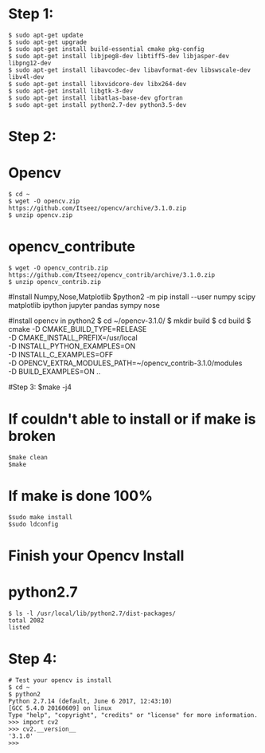 # Step 1:
    $ sudo apt-get update
    $ sudo apt-get upgrade
    $ sudo apt-get install build-essential cmake pkg-config
    $ sudo apt-get install libjpeg8-dev libtiff5-dev libjasper-dev libpng12-dev
    $ sudo apt-get install libavcodec-dev libavformat-dev libswscale-dev libv4l-dev
    $ sudo apt-get install libxvidcore-dev libx264-dev
    $ sudo apt-get install libgtk-3-dev
    $ sudo apt-get install libatlas-base-dev gfortran
    $ sudo apt-get install python2.7-dev python3.5-dev

# Step 2:
# Opencv 
    $ cd ~
    $ wget -O opencv.zip https://github.com/Itseez/opencv/archive/3.1.0.zip
    $ unzip opencv.zip

# opencv_contribute
    $ wget -O opencv_contrib.zip https://github.com/Itseez/opencv_contrib/archive/3.1.0.zip
    $ unzip opencv_contrib.zip

#Install Numpy,Nose,Matplotlib
    $python2 -m pip install --user numpy scipy matplotlib ipython jupyter pandas sympy nose

#Install opencv in python2
    $ cd ~/opencv-3.1.0/
    $ mkdir build
    $ cd build
    $ cmake -D CMAKE_BUILD_TYPE=RELEASE \
        -D CMAKE_INSTALL_PREFIX=/usr/local \
        -D INSTALL_PYTHON_EXAMPLES=ON \
        -D INSTALL_C_EXAMPLES=OFF \
        -D OPENCV_EXTRA_MODULES_PATH=~/opencv_contrib-3.1.0/modules \
        -D BUILD_EXAMPLES=ON ..


#Step 3:
    $make -j4

# If couldn't able to install or if make is broken
    $make clean
    $make

# If make is done 100%
    $sudo make install
    $sudo ldconfig

# Finish your Opencv Install
# python2.7
    $ ls -l /usr/local/lib/python2.7/dist-packages/
    total 2082
    listed

# Step 4:
    # Test your opencv is install
    $ cd ~
    $ python2
    Python 2.7.14 (default, June 6 2017, 12:43:10) 
    [GCC 5.4.0 20160609] on linux
    Type "help", "copyright", "credits" or "license" for more information.
    >>> import cv2
    >>> cv2.__version__
    '3.1.0'
    >>>
